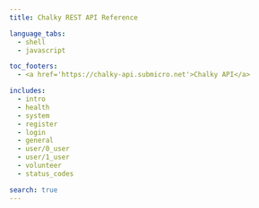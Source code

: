 ```yaml
---
title: Chalky REST API Reference

language_tabs:
  - shell
  - javascript

toc_footers:
  - <a href='https://chalky-api.submicro.net'>Chalky API</a>

includes:
  - intro
  - health
  - system
  - register
  - login
  - general
  - user/0_user
  - user/1_user
  - volunteer
  - status_codes

search: true
---
```


